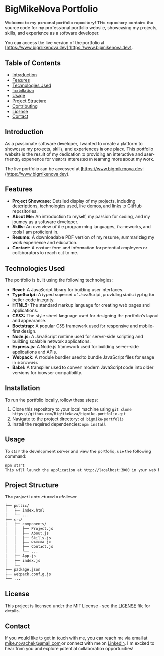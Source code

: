 # BigMikeNova Portfolio

Welcome to my personal portfolio repository! This repository contains the source code for my professional portfolio website, showcasing my projects, skills, and experience as a software developer.

You can access the live version of the portfolio at [https://www.bigmikenova.dev](https://www.bigmikenova.dev).

## Table of Contents

- [Introduction](#introduction)
- [Features](#features)
- [Technologies Used](#technologies-used)
- [Installation](#installation)
- [Usage](#usage)
- [Project Structure](#project-structure)
- [Contributing](#contributing)
- [License](#license)
- [Contact](#contact)

## Introduction

As a passionate software developer, I wanted to create a platform to showcase my projects, skills, and experiences in one place. This portfolio website is the result of my dedication to providing an interactive and user-friendly experience for visitors interested in learning more about my work.

The live portfolio can be accessed at [https://www.bigmikenova.dev](https://www.bigmikenova.dev).

## Features

- **Project Showcase:** Detailed display of my projects, including descriptions, technologies used, live demos, and links to GitHub repositories.
- **About Me:** An introduction to myself, my passion for coding, and my journey as a software developer.
- **Skills:** An overview of the programming languages, frameworks, and tools I am proficient in.
- **Resume:** A downloadable PDF version of my resume, summarizing my work experience and education.
- **Contact:** A contact form and information for potential employers or collaborators to reach out to me.

## Technologies Used

The portfolio is built using the following technologies:

- **React:** A JavaScript library for building user interfaces.
- **TypeScript:** A typed superset of JavaScript, providing static typing for better code integrity.
- **HTML5:** The standard markup language for creating web pages and applications.
- **CSS3:** The style sheet language used for designing the portfolio's layout and appearance.
- **Bootstrap:** A popular CSS framework used for responsive and mobile-first design.
- **Node.js:** A JavaScript runtime used for server-side scripting and building scalable network applications.
- **Express.js:** A Node.js framework used for building server-side applications and APIs.
- **Webpack:** A module bundler used to bundle JavaScript files for usage in a browser.
- **Babel:** A transpiler used to convert modern JavaScript code into older versions for browser compatibility.

## Installation

To run the portfolio locally, follow these steps:

1. Clone this repository to your local machine using `git clone https://github.com/BigMikeNova/bigmike-portfolio.git`
2. Navigate to the project directory: `cd bigmike-portfolio`
3. Install the required dependencies: `npm install`

## Usage

To start the development server and view the portfolio, use the following command:

```bash
npm start
This will launch the application at http://localhost:3000 in your web browser.
```
## Project Structure

The project is structured as follows:

```bash
├── public/
│   ├── index.html
│   └── ...
├── src/
│   ├── components/
│   │   ├── Project.js
│   │   ├── About.js
│   │   ├── Skills.js
│   │   ├── Resume.js
│   │   ├── Contact.js
│   │   └── ...
│   ├── App.js
│   ├── index.js
│   └── ...
├── package.json
├── webpack.config.js
└── ...
```

## License

This project is licensed under the MIT License - see the [LICENSE](LICENSE) file for details.

## Contact

If you would like to get in touch with me, you can reach me via email at mike.novachek@gmail.com or connect with me on [LinkedIn](https://www.linkedin.com/in/mike-novachek/). I'm excited to hear from you and explore potential collaboration opportunities!

